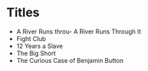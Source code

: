 # Titles

- A River Runs throu- A River Runs Through It
- Fight Club
- 12 Years a Slave
- The Big Short
- The Curious Case of Benjamin Button
